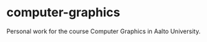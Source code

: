 computer-graphics
=================

Personal work for the course Computer Graphics in Aalto University.
